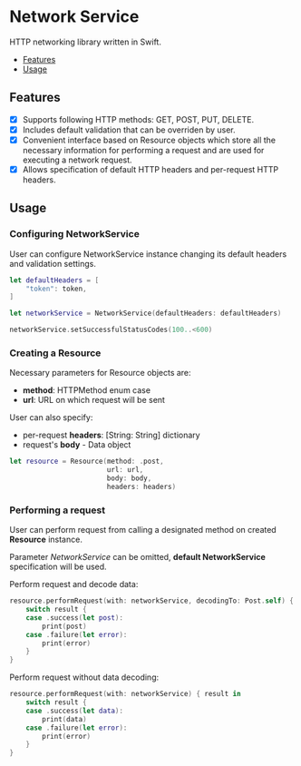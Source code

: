 # Network Service

HTTP networking library written in Swift.

- [Features](#features)
- [Usage](#usage)

## Features

- [x] Supports following HTTP methods: GET, POST, PUT, DELETE.
- [x] Includes default validation that can be overriden by user.
- [x] Convenient interface based on Resource objects which store all the necessary information for performing a request and are used for executing a network request.
- [x] Allows specification of default HTTP headers and per-request HTTP headers.

## Usage

### Configuring NetworkService

User can configure NetworkService instance changing its default headers and validation settings.


```swift
let defaultHeaders = [
    "token": token,
]

let networkService = NetworkService(defaultHeaders: defaultHeaders)

networkService.setSuccessfulStatusCodes(100..<600)
```

### Creating a Resource

Necessary parameters for Resource objects are:

- **method**: HTTPMethod enum case
- **url**: URL on which request will be sent 

User can also specify:

- per-request **headers**: [String: String] dictionary
- request's **body** - Data object

```swift
let resource = Resource(method: .post,
                        url: url,
                        body: body,
                        headers: headers)
```

### Performing a request

User can perform request from calling a designated method on created **Resource** instance.

Parameter *NetworkService* can be omitted, **default NetworkService** specification will be used.

Perform request and decode data:

```swift
resource.performRequest(with: networkService, decodingTo: Post.self) { result in
    switch result {
    case .success(let post):
        print(post)
    case .failure(let error):
        print(error)
    }
}
```

Perform request without data decoding:

```swift
resource.performRequest(with: networkService) { result in
    switch result {
    case .success(let data):
        print(data)
    case .failure(let error):
        print(error)
    }
}
```

